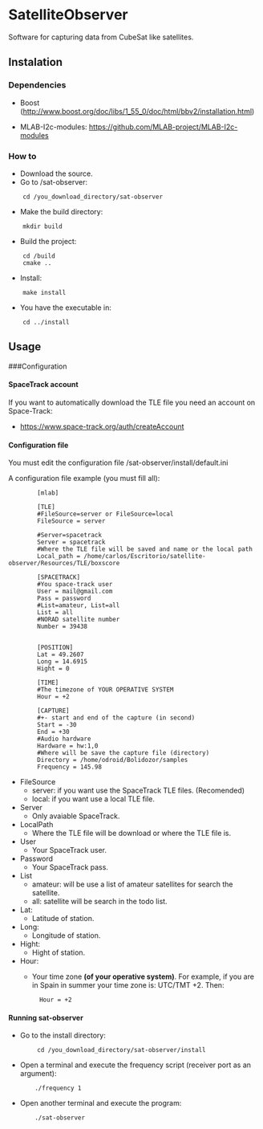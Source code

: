 # SatelliteObserver

Software for capturing data from CubeSat like satellites. 

## Instalation
### Dependencies

* Boost (http://www.boost.org/doc/libs/1_55_0/doc/html/bbv2/installation.html)

* MLAB-I2c-modules: https://github.com/MLAB-project/MLAB-I2c-modules

### How to
* Download the source.
* Go to /sat-observer:
```
    cd /you_download_directory/sat-observer
```
* Make the build directory:
```
    mkdir build
```
* Build the project:
```
    cd /build
    cmake ..
```
* Install:
```
    make install
```
* You have the executable in:
```
    cd ../install
```


## Usage
###Configuration
#### SpaceTrack account
If you want to automatically download the TLE file you need an account on Space-Track:

* https://www.space-track.org/auth/createAccount

#### Configuration file
You must edit the configuration file /sat-observer/install/default.ini

A configuration file example (you must fill all):
            
            [mlab]

            [TLE]
            #FileSource=server or FileSource=local
            FileSource = server
            
            #Server=spacetrack
            Server = spacetrack
            #Where the TLE file will be saved and name or the local path
            Local_path = /home/carlos/Escritorio/satellite-observer/Resources/TLE/boxscore
            
            [SPACETRACK]
            #You space-track user
            User = mail@gmail.com
            Pass = password
            #List=amateur, List=all
            List = all
            #NORAD satellite number
            Number = 39438
            
            
            [POSITION]
            Lat = 49.2607
            Long = 14.6915
            Hight = 0
            
            [TIME]
            #The timezone of YOUR OPERATIVE SYSTEM
            Hour = +2
            
            [CAPTURE]
            #+- start and end of the capture (in second)
            Start = -30
            End = +30
            #Audio hardware
            Hardware = hw:1,0
            #Where will be save the capture file (directory)
            Directory = /home/odroid/Bolidozor/samples
            Frequency = 145.98
            
* FileSource 
    * server: if you want use the SpaceTrack TLE files. (Recomended)
    * local: if you want use a local TLE file.
* Server
    * Only avaiable SpaceTrack.
* LocalPath
    * Where the TLE file will be download or where the TLE file is.
* User
    * Your SpaceTrack user.
* Password
    * Your SpaceTrack pass.
* List
    * amateur: will be use a list of amateur satellites for search the satellite.
    * all: satellite will be search in the todo list.
* Lat:
    * Latitude of station.
* Long:
    * Longitude of station.
* Hight:
    * Hight of station.
* Hour:
    * Your time zone **(of your operative system)**. For example, if you are in Spain in summer your time zone is: UTC/TMT +2. Then:  
    
        
            Hour = +2
        
#### Running sat-observer
* Go to the install directory:
```
        cd /you_download_directory/sat-observer/install
```

* Open a terminal and execute the frequency script (receiver port as an argument):

    ```
        ./frequency 1
    ```
    
* Open another terminal and execute the program:

    ```
        ./sat-observer
    ``` 











